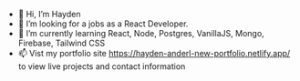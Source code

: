 - 👋 Hi, I’m Hayden
- 👀 I’m looking for a jobs as a React Developer.
- 🌱 I’m currently learning React, Node, Postgres, VanillaJS, Mongo, Firebase, Tailwind CSS
- 📫 Vist my portfolio site https://hayden-anderl-new-portfolio.netlify.app/ to view live projects and contact information

<!---
haydenanderl33/haydenanderl33 is a ✨ special ✨ repository because its `README.md` (this file) appears on your GitHub profile.
You can click the Preview link to take a look at your changes.
--->
